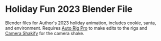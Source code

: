 # Holiday Fun 2023 Blender File

Blender files for Author's 2023 holiday animation, includes cookie, santa, and environment. Requires [Auto Rig Pro](https://blendermarket.com/products/auto-rig-pro) to make edits to the rigs and [Camera Shakify](https://github.com/EatTheFuture/camera_shakify) for the camera shake.

